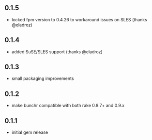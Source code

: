 0.1.5
-----
- locked fpm version to 0.4.26 to workaround issues on SLES (thanks @eladroz)

0.1.4
-----
- added SuSE/SLES support (thanks @eladroz)

0.1.3
-----
- small packaging improvements

0.1.2
-----
- make bunchr compatible with both rake 0.8.7+ and 0.9.x

0.1.1
-----
- initial gem release
